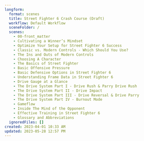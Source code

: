 ```yaml
---
longform:
  format: scenes
  title: Street Fighter 6 Crash Course (Draft)
  workflow: Default Workflow
  sceneFolder: /
  scenes:
    - 00-front_matter
    - Cultivating a Winner’s Mindset
    - Optimize Your Setup for Street Fighter 6 Success
    - Classic vs. Modern Controls - Which Should You Use?
    - The Ins and Outs of Modern Controls
    - Choosing A Character
    - The Basics of Street Fighter
    - Basic Offensive Pressure
    - Basic Defensive Options in Street Fighter 6
    - Understanding Frame Data in Street Fighter 6
    - Drive Gauge at a Glance
    - The Drive System Part I - Drive Rush & Parry Drive Rush
    - The Drive System Part II - Drive Impact
    - The Drive System Part III - Drive Reversal & Drive Parry
    - The Drive System Part IV - Burnout Mode
    - Gameflow
    - Inside The Mind of the Opponent
    - Effective Training in Street Fighter 6
    - Glossary and Abbreviations
  ignoredFiles: []
created: 2023-04-01 10:33 AM
updated: 2023-05-28 12:57 PM
---
```

